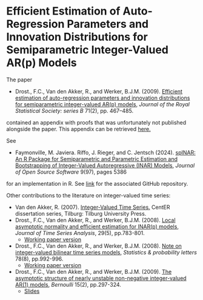 # Efficient Estimation of Auto-Regression Parameters and Innovation Distributions for Semiparametric Integer-Valued AR(p) Models

The paper
<ul>
 <li> Drost., F.C., Van den Akker, R., and Werker, B.J.M. (2009). <a href="https://doi.org/10.1111/j.1467-9868.2008.00687.x" target="_blank" rel="noopener noreferrer">
  Efficient estimation of auto-regression parameters and innovation distributions for semiparametric integer-valued AR(p) models</a>, <i>Journal of the Royal Statistical Society: series B</i> 71(2), pp. 467–485.
 </li></ul>
contained an appendix with proofs that was unfortunately not published alongside the paper. This appendix can be retrieved <a href="https://github.com/ramonVDAKKER/integer-valued-time-series/blob/main/DvdAW%20(2009%3B%20JRSBB)%20-%20Technical%20Appendix.pdf"  target="_blank"  rel="noopener noreferrer">here.</a> 

See 
<ul>
 <li>Faymonville, M. Javiera. Riffo, J. Rieger, and C. Jentsch (2024). <a href="https://doi.org/10.21105/joss.05386" target="_blank" rel="noopener noreferrer">
  spINAR: An R Package for Semiparametric and Parametric Estimation and Bootstrapping of Integer-Valued Autoregressive (INAR) Models</a>, <i>Journal of Open Source Software</i> 9(97), pages 5386
 </li></ul>
for an implementation in R. See <a href="https://github.com/MFaymon/spINAR" target="_blank"  rel="noopener noreferrer">link</a> for the associated GitHub repository.

Other contributions to the literature on integer-valued time series:
<ul>
 <li> Van den Akker, R. (2007). <a href="https://papers.ssrn.com/sol3/papers.cfm?abstract_id=2412998" target="_blank">Integer-Valued Time Series.</a> CentER dissertation series, Tilburg: Tilburg University Press.
 <li> Drost., F.C., Van den Akker, R., and Werker, B.J.M. (2008). <a href="https://doi.org/10.1111/j.1467-9892.2008.00581.x" target="_blank">Local asymptotic normality and efficient estimation for INAR(p) models</a>, <i>Journal of Time Series Analysis</i>, 29(5), pp.783-801.
  <ul>
   <li> <a href="https://papers.ssrn.com/sol3/papers.cfm?abstract_id=905487" target="_blank">Working paper version</a>
  </ul>
 <li>  Drost., F.C., Van den Akker, R., and Werker, B.J.M. (2008).  <a href="https://doi.org/10.1016/j.spl.2007.10.008" target="_blank"  rel="noopener noreferrer">
   Note on integer-valued bilinear time series models</a>, <i>Statistics & probability letters</i> 78(8), pp.992-996.
  <ul>
   <li> <a href="https://papers.ssrn.com/sol3/papers.cfm?abstract_id=1004283" target="_blank">Working paper version</a>
  </ul>
<li>  Drost., F.C., Van den Akker, R., and Werker, B.J.M. (2009). <a href="https://doi.org/10.3150/08-BEJ153" target="_blank"  rel="noopener noreferrer">The asymptotic structure of nearly unstable non-negative integer-valued AR(1) models</a>, <i>Bernoulli</i> 15(2), pp.297-324.
     <ul><li><a href="https://github.com/ramonVDAKKER/research-nonstationary-time-series-panel-data/blob/main/slides%20-%20nearly%20unstable%20INAR.pdf">Slides</a>
    </ul>
 </ul>
  
